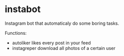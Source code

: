# instabot
Instagram bot that automaticaly do some boring tasks. 

Functions:
- autoliker likes every post in your feed
- instagreper download all photos of a certain user
